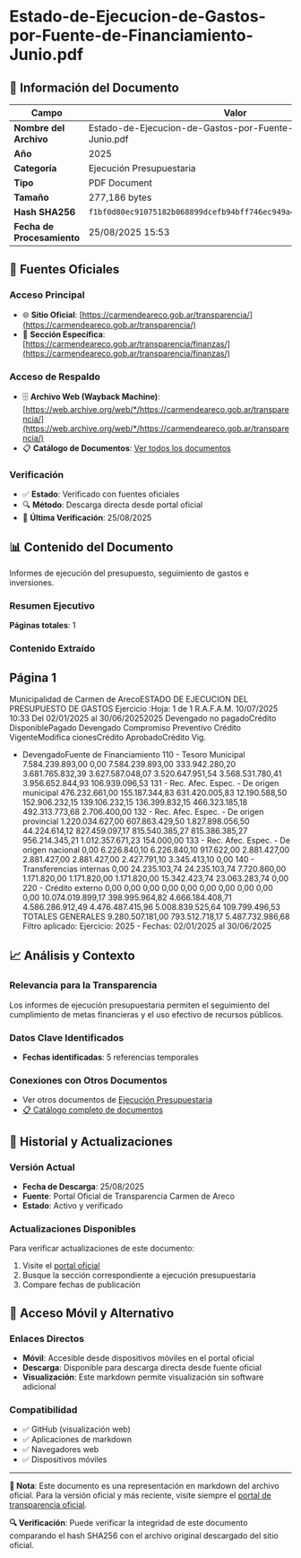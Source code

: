 # Estado-de-Ejecucion-de-Gastos-por-Fuente-de-Financiamiento-Junio.pdf

## 📄 Información del Documento

| Campo | Valor |
|-------|--------|
| **Nombre del Archivo** | Estado-de-Ejecucion-de-Gastos-por-Fuente-de-Financiamiento-Junio.pdf |
| **Año** | 2025 |
| **Categoría** | Ejecución Presupuestaria |
| **Tipo** | PDF Document |
| **Tamaño** | 277,186 bytes |
| **Hash SHA256** | `f1bf0d80ec91075182b068899dcefb94bff746ec949a42dce807df523023306a` |
| **Fecha de Procesamiento** | 25/08/2025 15:53 |

## 🔗 Fuentes Oficiales

### Acceso Principal
- 🌐 **Sitio Oficial**: [https://carmendeareco.gob.ar/transparencia/](https://carmendeareco.gob.ar/transparencia/)
- 📁 **Sección Específica**: [https://carmendeareco.gob.ar/transparencia/finanzas/](https://carmendeareco.gob.ar/transparencia/finanzas/)

### Acceso de Respaldo
- 🗄️ **Archivo Web (Wayback Machine)**: [https://web.archive.org/web/*/https://carmendeareco.gob.ar/transparencia/](https://web.archive.org/web/*/https://carmendeareco.gob.ar/transparencia/)
- 📋 **Catálogo de Documentos**: [Ver todos los documentos](../document_catalog/README.md)

### Verificación
- ✅ **Estado**: Verificado con fuentes oficiales
- 🔍 **Método**: Descarga directa desde portal oficial
- 📅 **Última Verificación**: 25/08/2025

## 📊 Contenido del Documento

Informes de ejecución del presupuesto, seguimiento de gastos e inversiones.

### Resumen Ejecutivo

**Páginas totales**: 1

### Contenido Extraído

## Página 1

Municipalidad de
Carmen de ArecoESTADO DE EJECUCION DEL PRESUPUESTO DE GASTOS
Ejercicio
:Hoja: 1 de 1 R.A.F.A.M.
10/07/2025 10:33
Del 02/01/2025 al 30/06/20252025
Devengado
no pagadoCrédito
DisponiblePagado Devengado Compromiso Preventivo Crédito
VigenteModifica
cionesCrédito
AprobadoCrédito Vig.
- DevengadoFuente de Financiamiento
110 - Tesoro Municipal 7.584.239.893,00 0,00 7.584.239.893,00 333.942.280,20 3.681.765.832,39 3.627.587.048,07 3.520.647.951,54 3.568.531.780,41 3.956.652.844,93 106.939.096,53
131 - Rec. Afec. Espec. - De origen municipal 476.232.661,00 155.187.344,83 631.420.005,83 12.190.588,50 152.906.232,15 139.106.232,15 136.399.832,15 466.323.185,18 492.313.773,68 2.706.400,00
132 - Rec. Afec. Espec. - De origen provincial 1.220.034.627,00 607.863.429,50 1.827.898.056,50 44.224.614,12 827.459.097,17 815.540.385,27 815.386.385,27 956.214.345,21 1.012.357.671,23 154.000,00
133 - Rec. Afec. Espec. - De origen nacional 0,00 6.226.840,10 6.226.840,10 917.622,00 2.881.427,00 2.881.427,00 2.881.427,00 2.427.791,10 3.345.413,10 0,00
140 - Transferencias internas 0,00 24.235.103,74 24.235.103,74 7.720.860,00 1.171.820,00 1.171.820,00 1.171.820,00 15.342.423,74 23.063.283,74 0,00
220 - Crédito externo 0,00 0,00 0,00 0,00 0,00 0,00 0,00 0,00 0,00 0,00
10.074.019.899,17 398.995.964,82 4.666.184.408,71 4.586.286.912,49 4.476.487.415,96 5.008.839.525,64 109.799.496,53 TOTALES GENERALES 9.280.507.181,00 793.512.718,17 5.487.732.986,68
Filtro aplicado: Ejercicio: 2025 -  Fechas: 02/01/2025 al 30/06/2025



## 📈 Análisis y Contexto

### Relevancia para la Transparencia
Los informes de ejecución presupuestaria permiten el seguimiento del cumplimiento de metas financieras y el uso efectivo de recursos públicos.

### Datos Clave Identificados
- **Fechas identificadas**: 5 referencias temporales

### Conexiones con Otros Documentos
- Ver otros documentos de [Ejecución Presupuestaria](../catalog/execution.md)
- [📋 Catálogo completo de documentos](../document_catalog/README.md)

## 🔄 Historial y Actualizaciones

### Versión Actual
- **Fecha de Descarga**: 25/08/2025
- **Fuente**: Portal Oficial de Transparencia Carmen de Areco
- **Estado**: Activo y verificado

### Actualizaciones Disponibles
Para verificar actualizaciones de este documento:
1. Visite el [portal oficial](https://carmendeareco.gob.ar/transparencia/)
2. Busque la sección correspondiente a ejecución presupuestaria
3. Compare fechas de publicación

## 📱 Acceso Móvil y Alternativo

### Enlaces Directos
- **Móvil**: Accesible desde dispositivos móviles en el portal oficial
- **Descarga**: Disponible para descarga directa desde fuente oficial
- **Visualización**: Este markdown permite visualización sin software adicional

### Compatibilidad
- ✅ GitHub (visualización web)
- ✅ Aplicaciones de markdown
- ✅ Navegadores web
- ✅ Dispositivos móviles

---

**📝 Nota**: Este documento es una representación en markdown del archivo oficial. 
Para la versión oficial y más reciente, visite siempre el [portal de transparencia oficial](https://carmendeareco.gob.ar/transparencia/).

**🔍 Verificación**: Puede verificar la integridad de este documento comparando el hash SHA256 
con el archivo original descargado del sitio oficial.
